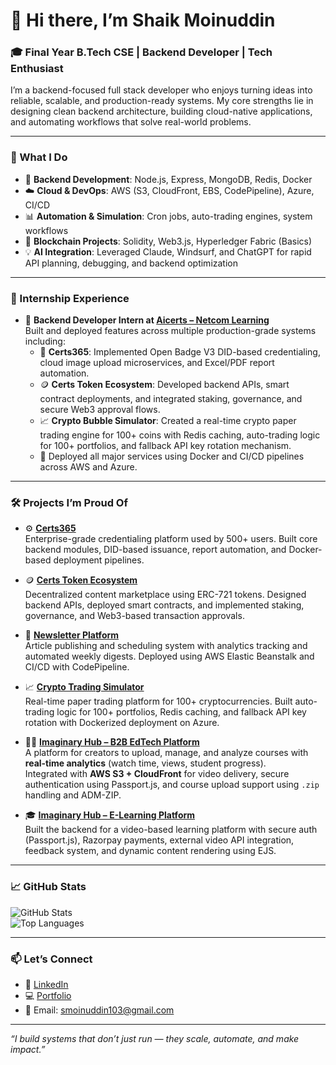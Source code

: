 # 👋 Hi there, I’m Shaik Moinuddin

### 🎓 Final Year B.Tech CSE | Backend Developer | Tech Enthusiast

I’m a backend-focused full stack developer who enjoys turning ideas into reliable, scalable, and production-ready systems. My core strengths lie in designing clean backend architecture, building cloud-native applications, and automating workflows that solve real-world problems.

---

### 🔧 What I Do

- 🧠 **Backend Development**: Node.js, Express, MongoDB, Redis, Docker  
- ☁️ **Cloud & DevOps**: AWS (S3, CloudFront, EBS, CodePipeline), Azure, CI/CD  
- 📊 **Automation & Simulation**: Cron jobs, auto-trading engines, system workflows  
- 🔗 **Blockchain Projects**: Solidity, Web3.js, Hyperledger Fabric (Basics)  
- 💡 **AI Integration**: Leveraged Claude, Windsurf, and ChatGPT for rapid API planning, debugging, and backend optimization

---

### 🏢 Internship Experience

- 💼 **Backend Developer Intern at [Aicerts – Netcom Learning](https://github.com/ShaikMoinuddin-Aicerts)**  
  Built and deployed features across multiple production-grade systems including:
  - 🔐 **Certs365**: Implemented Open Badge V3 DID-based credentialing, cloud image upload microservices, and Excel/PDF report automation.
  - 🪙 **Certs Token Ecosystem**: Developed backend APIs, smart contract deployments, and integrated staking, governance, and secure Web3 approval flows.
  - 📈 **Crypto Bubble Simulator**: Created a real-time crypto paper trading engine for 100+ coins with Redis caching, auto-trading logic for 100+ portfolios, and fallback API key rotation mechanism.  
  - 🚀 Deployed all major services using Docker and CI/CD pipelines across AWS and Azure.

---

### 🛠️ Projects I’m Proud Of

- ⚙️ **[Certs365](https://app.certs365.io/)**  
  Enterprise-grade credentialing platform used by 500+ users. Built core backend modules, DID-based issuance, report automation, and Docker-based deployment pipelines.

- 🪙 **[Certs Token Ecosystem](https://certsecosystem.aicerts.io/)**  
  Decentralized content marketplace using ERC-721 tokens. Designed backend APIs, deployed smart contracts, and implemented staking, governance, and Web3-based transaction approvals.

- 📰 **[Newsletter Platform](https://imaginaryhubx.com/)**  
  Article publishing and scheduling system with analytics tracking and automated weekly digests. Deployed using AWS Elastic Beanstalk and CI/CD with CodePipeline.

- 📈 **[Crypto Trading Simulator](https://cryptobubble.aicerts.io/)**  
  Real-time paper trading platform for 100+ cryptocurrencies. Built auto-trading logic for 100+ portfolios, Redis caching, and fallback API key rotation with Dockerized deployment on Azure.

- 🧑‍🏫 **[Imaginary Hub – B2B EdTech Platform](https://github.com/ShaikMoinuddin98/B2B--Tech-Platform)**  
  A platform for creators to upload, manage, and analyze courses with **real-time analytics** (watch time, views, student progress).  
  Integrated with **AWS S3 + CloudFront** for video delivery, secure authentication using Passport.js, and course upload support using `.zip` handling and ADM-ZIP.

- 🎓 **[Imaginary Hub – E-Learning Platform](https://github.com/ShaikMoinuddin98/E-learning-Platform-Imaginary-hub-Demo)**  
  Built the backend for a video-based learning platform with secure auth (Passport.js), Razorpay payments, external video API integration, feedback system, and dynamic content rendering using EJS.

---

### 📈 GitHub Stats

![GitHub Stats](https://github-readme-stats.vercel.app/api?username=ShaikMoinuddin98&show_icons=true&theme=github_dark&count_private=true&include_all_commits=true)  
![Top Languages](https://github-readme-stats.vercel.app/api/top-langs/?username=ShaikMoinuddin98&layout=compact&theme=github_dark)  

---

### 📫 Let’s Connect

- 💼 [LinkedIn](https://www.linkedin.com/in/shaik-moinuddin-96a00b254/)
- 💻 [Portfolio](https://www.imaginaryhubx.com/profile/Shaik%20Moinuddin)
- 📧 Email: smoinuddin103@gmail.com

---

_“I build systems that don’t just run — they scale, automate, and make impact.”_
